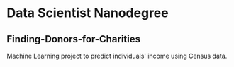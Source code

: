 # Data Scientist Nanodegree

## Finding-Donors-for-Charities
 Machine Learning project to predict individuals' income using Census data.
